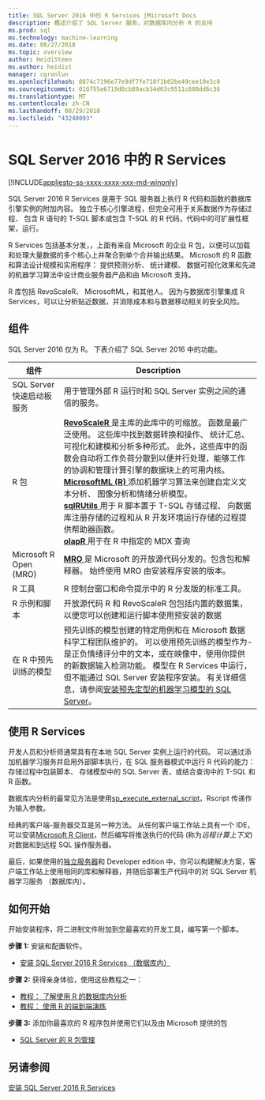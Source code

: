 ```yaml
---
title: SQL Server 2016 中的 R Services |Microsoft Docs
description: 概述介绍了 SQL Server 服务，对数据库内分析 R 的支持
ms.prod: sql
ms.technology: machine-learning
ms.date: 08/27/2018
ms.topic: overview
author: HeidiSteen
ms.author: heidist
manager: cgronlun
ms.openlocfilehash: 8874c7196e77e9df7fe710f1b02be49cee10e3c8
ms.sourcegitcommit: 010755e6719d0cb89acb34d03c9511c608dd6c36
ms.translationtype: MT
ms.contentlocale: zh-CN
ms.lasthandoff: 08/29/2018
ms.locfileid: "43240093"
---
```

# <a name="r-services-in-sql-server-2016"></a>SQL Server 2016 中的 R Services
[!INCLUDE[appliesto-ss-xxxx-xxxx-xxx-md-winonly](../../includes/appliesto-ss-xxxx-xxxx-xxx-md-winonly.md)]

SQL Server 2016 R Services 是用于 SQL 服务器上执行 R 代码和函数的数据库引擎实例的附加内容。 独立于核心引擎进程，但完全可用于关系数据作为存储过程、 包含 R 语句的 T-SQL 脚本或包含 T-SQL 的 R 代码，代码中的可扩展性框架，运行。 

R Services 包括基本分发，，上面有来自 Microsoft 的企业 R 包，以便可以加载和处理大量数据的多个核心上并聚合到单个合并输出结果。 Microsoft 的 R 函数和算法设计规模和实用程序： 提供预测分析、 统计建模、 数据可视化效果和先进的机器学习算法中设计商业服务器产品和由 Microsoft 支持。 

R 库包括 RevoScaleR、 MicrosoftML，和其他人。 因为与数据库引擎集成 R Services，可以让分析贴近数据，并消除成本和与数据移动相关的安全风险。

## <a name="components"></a>组件

SQL Server 2016 仅为 R。 下表介绍了 SQL Server 2016 中的功能。

| 组件 | Description |
|-----------|-------------|
| SQL Server 快速启动板服务 | 用于管理外部 R 运行时和 SQL Server 实例之间的通信的服务。 |
| R 包 | [**RevoScaleR** ](revoscaler-overview.md)是主库的此库中的可缩放。 函数是最广泛使用。 这些库中找到数据转换和操作、 统计汇总、 可视化和建模和分析多种形式。 此外，这些库中的函数会自动将工作负荷分散到以便并行处理，能够工作的协调和管理计算引擎的数据块上的可用内核。  <br/>[**MicrosoftML (R)** ](https://docs.microsoft.com/machine-learning-server/r-reference/microsoftml/microsoftml-package)添加机器学习算法来创建自定义文本分析、 图像分析和情绪分析模型。 <br/>[**sqlRUtils** ](generating-an-r-stored-procedure-for-r-code-using-the-sqlrutils-package.md)用于 R 脚本置于 T-SQL 存储过程、 向数据库注册存储的过程和从 R 开发环境运行存储的过程提供帮助器函数。<br/>[**olapR** ](how-to-create-mdx-queries-using-olapr.md)用于在 R 中指定的 MDX 查询|
| Microsoft R Open (MRO) | [**MRO** ](https://mran.microsoft.com/open)是 Microsoft 的开放源代码分发的。包含包和解释器。 始终使用 MRO 由安装程序安装的版本。 |
| R 工具 | R 控制台窗口和命令提示中的 R 分发版的标准工具。  |
| R 示例和脚本 |  开放源代码 R 和 RevoScaleR 包包括内置的数据集，以便您可以创建和运行脚本使用预安装的数据 |
| 在 R 中预先训练的模型 | 预先训练的模型创建的特定用例和在 Microsoft 数据科学工程团队维护的。 可以使用预先训练的模型作为-是正负情绪评分中的文本，或在映像中，使用你提供的新数据输入检测功能。 模型在 R Services 中运行，但不能通过 SQL Server 安装程序安装。 有关详细信息，请参阅[安装预先定型的机器学习模型的 SQL Server](../install/sql-pretrained-models-install.md)。 |

## <a name="using-r-services"></a>使用 R Services

开发人员和分析师通常具有在本地 SQL Server 实例上运行的代码。 可以通过添加机器学习服务并启用外部脚本执行，在 SQL 服务器模式中运行 R 代码的能力： 存储过程中包装脚本、 存储模型中的 SQL Server 表，或结合查询中的 T-SQL 和 R 函数。

数据库内分析的最常见方法是使用[sp_execute_external_script](../../relational-databases/system-stored-procedures/sp-execute-external-script-transact-sql.md)，Rscript 传递作为输入参数。

经典的客户端-服务器交互是另一种方法。 从任何客户端工作站上具有一个 IDE，可以安装[Microsoft R Client](https://docs.microsoft.com/machine-learning-server/r-client/what-is-microsoft-r-client)，然后编写将推送执行的代码 (称为*远程计算上下文*) 对数据和到远程 SQL 操作服务器。 

最后，如果使用的[独立服务器](r-server-standalone.md)和 Developer edition 中，你可以构建解决方案，客户端工作站上使用相同的库和解释器，并随后部署生产代码中的对 SQL Server 机器学习服务 （数据库内）。 

## <a name="how-to-get-started"></a>如何开始

开始安装程序，将二进制文件附加到您最喜欢的开发工具，编写第一个脚本。

**步骤 1:** 安装和配置软件。 

+ [安装 SQL Server 2016 R Services （数据库内）](../install/sql-r-services-windows-install.md)

**步骤 2:** 获得亲身体验，使用这些教程之一：

+ [教程： 了解使用 R 的数据库内分析](../tutorials/sqldev-in-database-r-for-sql-developers.md)
+ [教程： 使用 R 的端到端演练](../tutorials/walkthrough-data-science-end-to-end-walkthrough.md)

**步骤 3:** 添加你最喜欢的 R 程序包并使用它们以及由 Microsoft 提供的包

+ [SQL Server 的 R 包管理](install-additional-r-packages-on-sql-server.md)


## <a name="see-also"></a>另请参阅

 [安装 SQL Server 2016 R Services](../install/sql-r-services-windows-install.md)

